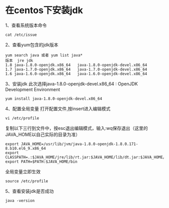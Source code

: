# 在centos下安装jdk

1、查看系统版本命令
```shell
cat /etc/issue
```
2、查看yum包含的jdk版本
```shell
yum search java 或者 yum list java*
版本	jre	jdk
1.8	java-1.8.0-openjdk.x86_64	java-1.8.0-openjdk-devel.x86_64
1.7	java-1.7.0-openjdk.x86_64	java-1.7.0-openjdk-devel.x86_64
1.6	java-1.6.0-openjdk.x86_64	java-1.6.0-openjdk-devel.x86_64
```

3、安装jdk
此次选择java-1.8.0-openjdk-devel.x86_64 : OpenJDK Development Environment
```shell
yum install java-1.8.0-openjdk-devel.x86_64
```
4、配置全局变量
打开配置文件,按insert进入编辑模式
```shell
vi /etc/profile
```
复制以下三行到文件中，按esc退出编辑模式，输入:wq保存退出（这里的JAVA_HOME以自己实际的目录为准）
```shell
export JAVA_HOME=/usr/lib/jvm/java-1.8.0-openjdk-1.8.0.171-8.b10.el6_9.x86_64
export CLASSPATH=.:$JAVA_HOME/jre/lib/rt.jar:$JAVA_HOME/lib/dt.jar:$JAVA_HOME/lib/tools.jar
export PATH=$PATH:$JAVA_HOME/bin
```
全局变量立即生效
```shell
source /etc/profile
```
5、查看安装jdk是否成功
```shell
java -version
```